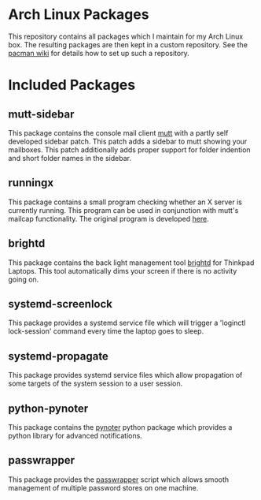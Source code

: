 Arch Linux Packages
===================

This repository contains all packages which I maintain for my Arch Linux box.
The resulting packages are then kept in a custom repository. See the 
[pacman wiki](https://wiki.archlinux.org/index.php/Pacman_tips#Custom_local_repository
"Pacman - custom local repository") for details how to set up such a repository.

Included Packages
=================

mutt-sidebar
------------
This package contains the console mail client [mutt](http://www.mutt.org/ "mutt") with
a partly self developed sidebar patch. This patch adds a sidebar to mutt showing your
mailboxes. This patch additionally adds proper support for folder indention and short
folder names in the sidebar.


runningx
--------
This package contains a small program checking whether an X server is currently running.
This program can be used in conjunction with mutt's mailcap functionality. The original
program is developed [here](http://www.fiction.net/blong/programs/mutt/autoview/RunningX.c).


brightd
-------
This package contains the back light management tool
[brightd](http://www.pberndt.com/Programme/Linux/brightd/index.html# "brightd") for
Thinkpad Laptops. This tool automatically dims your screen if there is no activity
going on.


systemd-screenlock
------------------
This package provides a systemd service file which will trigger a 'loginctl lock-session'
command every time the laptop goes to sleep.


systemd-propagate
-----------------
This package provides systemd service files which allow propagation of some targets of the
system session to a user session.


python-pynoter
--------------
This package contains the [pynoter](https://github.com/l3nkz/pynoter "pynoter") python package
which provides a python library for advanced notifications.


passwrapper
-----------
This package provides the [passwrapper](https://github.com/l3nkz/passwrapper "passwrapper") 
script which allows smooth management of multiple password stores on one machine.
